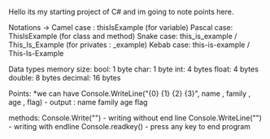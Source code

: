 Hello 
its my starting project of C# and im going to note points here.



Notations ->
Camel case : thisIsExample		(for variable)
Pascal case: ThisIsExample		(for class and method)
Snake case: this_is_example  /  This_Is_Example (for privates : _example)
Kebab case: this-is-example  /  This-Is-Example

Data types memory size:
bool: 1 byte
char: 1 byte
int: 4 bytes
float: 4 bytes
double: 8 bytes
decimal: 16 bytes

Points:
*we can have Console.WriteLine("{0} {1} {2} {3}", name , family , age , flag)  - output : name family age flag








methods: 
Console.Write("") - writing without end line
Console.WriteLine("") - writing with endline
Console.readkey() - press any key to end program 
